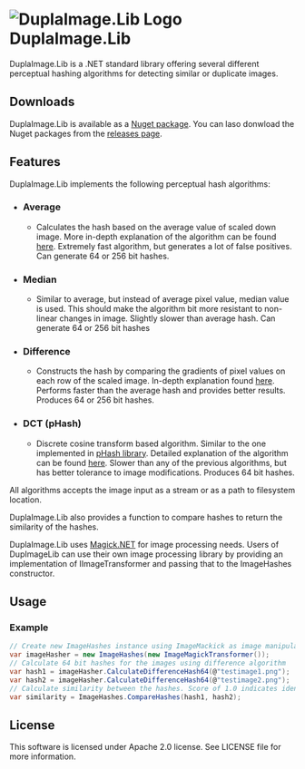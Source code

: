 # ![DuplaImage.Lib Logo](https://i.imgur.com/jTYXas7.png) DuplaImage.Lib
DuplaImage.Lib is a .NET standard library offering several different perceptual hashing algorithms for detecting similar or duplicate images.

## Downloads

DuplaImage.Lib is available as a [Nuget package](https://www.nuget.org/packages/DuplaImage.Lib). 
You can laso donwload the Nuget packages from the [releases page](https://github.com/MrSquirrely/DuplaImage.Lib/releases).

## Features

DuplaImage.Lib implements the following perceptual hash algorithms:

- ### Average
  - Calculates the hash based on the average value of scaled down image. More in-depth explanation of the algorithm can be found [here](http://www.hackerfactor.com/blog/index.php?/archives/432-Looks-Like-It.html). Extremely fast algorithm, but generates a lot of false positives. Can generate 64 or 256 bit hashes.
- ### Median
  - Similar to average, but instead of average pixel value, median value is used. This should make the algorithm bit more resistant to non-linear changes in image. Slightly slower than average hash. Can generate 64 or 256 bit hashes
- ### Difference
  - Constructs the hash by comparing the gradients of pixel values on each row of the scaled image. In-depth explanation found [here](http://www.hackerfactor.com/blog/index.php?/archives/529-Kind-of-Like-That.html). Performs faster than the average hash and provides better results. Produces 64 or 256 bit hashes.
- ### DCT (pHash)
  - Discrete cosine transform based algorithm. Similar to the one implemented in [pHash library](http://www.phash.org/). Detailed explanation of the algorithm can be found [here](http://www.hackerfactor.com/blog/index.php?/archives/432-Looks-Like-It.html). Slower than any of the previous algorithms, but has better tolerance to image modifications. Produces 64 bit hashes.

All algorithms accepts the image input as a stream or as a path to filesystem location.

DuplaImage.Lib also provides a function to compare hashes to return the similarity of the hashes.

DuplaImage.Lib uses [Magick.NET](https://github.com/dlemstra/Magick.NET) for image processing needs. Users of DupImageLib can use their own image processing library by providing an implementation of IImageTransformer and passing that to the ImageHashes constructor.

## Usage

### Example

```csharp
// Create new ImageHashes instance using ImageMackick as image manipulation library
var imageHasher = new ImageHashes(new ImageMagickTransformer());
// Calculate 64 bit hashes for the images using difference algorithm
var hash1 = imageHasher.CalculateDifferenceHash64(@"testimage1.png");
var hash2 = imageHasher.CalculateDifferenceHash64(@"testimage2.png");
// Calculate similarity between the hashes. Score of 1.0 indicates identical images.
var similarity = ImageHashes.CompareHashes(hash1, hash2);
```

## License

This software is licensed under Apache 2.0 license. See LICENSE file for more information.